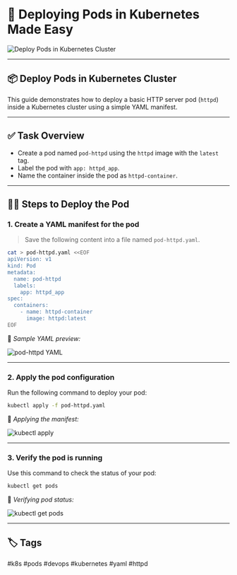 
# 🚀 Deploying Pods in Kubernetes Made Easy

![Deploy Pods in Kubernetes Cluster](https://cdn.hashnode.com/res/hashnode/image/upload/v1728836337560/fc1c60c7-022a-4f5b-9c9a-e944ba15f8c2.png?w=1600&h=840&fit=crop&crop=entropy&auto=compress,format&format=webp)

---

## 📦 Deploy Pods in Kubernetes Cluster

This guide demonstrates how to deploy a basic HTTP server pod (`httpd`) inside a Kubernetes cluster using a simple YAML manifest.

---

## ✅ Task Overview

- Create a pod named `pod-httpd` using the `httpd` image with the `latest` tag.
- Label the pod with `app: httpd_app`.
- Name the container inside the pod as `httpd-container`.

---

## 🧑‍💻 Steps to Deploy the Pod

### 1. Create a YAML manifest for the pod

> Save the following content into a file named `pod-httpd.yaml`.

```bash
cat > pod-httpd.yaml <<EOF
apiVersion: v1
kind: Pod
metadata:
  name: pod-httpd
  labels:
    app: httpd_app
spec:
  containers:
    - name: httpd-container
      image: httpd:latest
EOF
````

📸 *Sample YAML preview:*

![pod-httpd YAML](https://cdn.hashnode.com/res/hashnode/image/upload/v1728838613883/67114734-decf-4ebd-8588-1c30a62e7569.png?auto=compress,format\&format=webp)

---

### 2. Apply the pod configuration

Run the following command to deploy your pod:

```bash
kubectl apply -f pod-httpd.yaml
```

📸 *Applying the manifest:*

![kubectl apply](https://cdn.hashnode.com/res/hashnode/image/upload/v1728838777934/41b6845c-6e74-40d9-98dc-9dd591b18ea6.png?auto=compress,format\&format=webp)

---

### 3. Verify the pod is running

Use this command to check the status of your pod:

```bash
kubectl get pods
```

📸 *Verifying pod status:*

![kubectl get pods](https://cdn.hashnode.com/res/hashnode/image/upload/v1728838889673/30a405a8-faf0-4295-ace5-9026fc0fe17f.png?auto=compress,format\&format=webp)

---

## 🏷️ Tags

\#k8s #pods #devops #kubernetes #yaml #httpd

